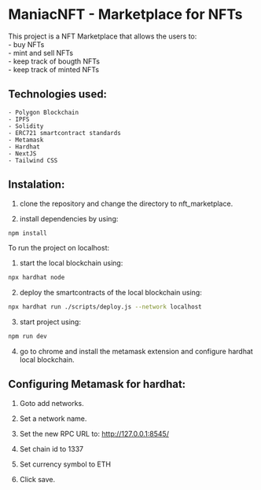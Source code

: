 # ManiacNFT - Marketplace for NFTs

This project is a NFT Marketplace that allows the users to:\
    - buy NFTs\
    - mint and sell NFTs\
    - keep track of bougth NFTs\
    - keep track of minted NFTs

## Technologies used:
    - Polygon Blockchain
    - IPFS
    - Solidity 
    - ERC721 smartcontract standards
    - Metamask
    - Hardhat
    - NextJS
    - Tailwind CSS


## Instalation:

1) clone the repository and change the directory to nft_marketplace.

2) install dependencies by using:
```sh
npm install
```

To run the project on localhost:

1) start the local blockchain using:
```sh
npx hardhat node
```

2) deploy the smartcontracts of the local blockchain using:
```sh
npx hardhat run ./scripts/deploy.js --network localhost
```

3) start project using:
```sh
npm run dev
```
4) go to chrome and install the metamask extension and configure hardhat local blockchain.


## Configuring Metamask for hardhat:

1) Goto add networks.

2) Set a network name.

3) Set the new RPC URL to:
    http://127.0.0.1:8545/

4) Set chain id to 1337

5) Set currency symbol to ETH

6) Click save.